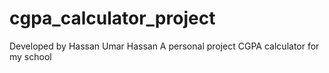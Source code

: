 # cgpa_calculator_project
Developed by Hassan Umar Hassan
A personal project CGPA calculator for my school
